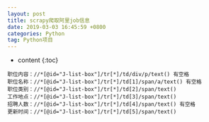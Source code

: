 ```yaml
---
layout: post
title: scrapy爬取阿里job信息
date: 2019-03-03 16:45:59 +0800
categories: Python
tag: Python项目
---
```


* content
{:toc}


<!-- ![]({{ '/styles/article-image/20190303164559_1.jpg' | prepend: site.baseurl }}){:height='80%' width='80%'} -->

```
职位内容：//*[@id="J-list-box"]/tr[*]/td/div/p/text() 有空格
职位名称：//*[@id="J-list-box"]/tr[*]/td[1]/span/a/text() 有空格
职位类别：//*[@id="J-list-box"]/tr[*]/td[2]/span/text()
工作地点：//*[@id="J-list-box"]/tr[*]/td[3]/span/text()
招聘人数：//*[@id="J-list-box"]/tr[*]/td[4]/span/text() 有空格
更新时间：//*[@id="J-list-box"]/tr[*]/td[5]/span/text()
```